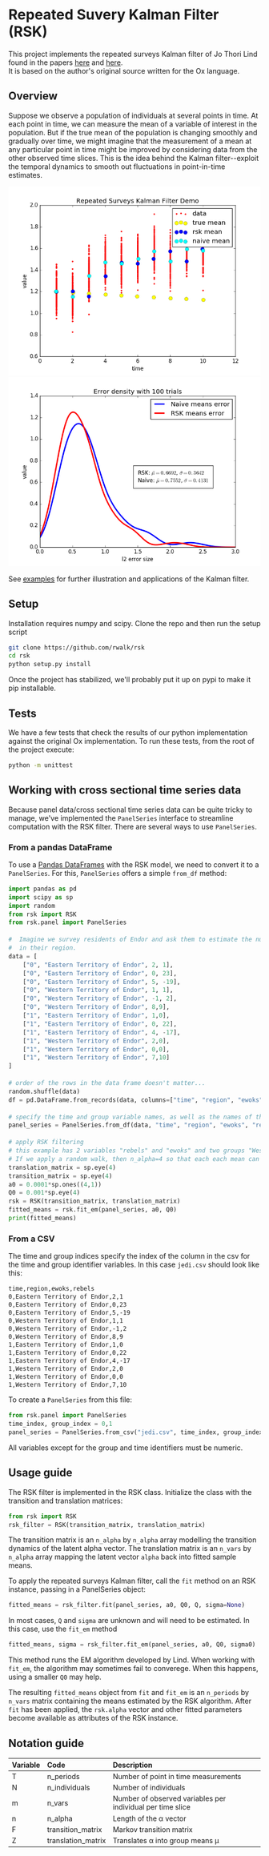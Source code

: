 # Repeated Suvery Kalman Filter (RSK)

This project implements the repeated surveys Kalman filter of Jo Thori Lind found in the papers [here](http://folk.uio.no/jlind/papers/DP333.pdf) and [here](http://folk.uio.no/jlind/papers/surveys.pdf).  
It is based on the author's original source written for the Ox language.

## Overview
Suppose we observe a population of individuals at several points in time.  At each point in time, we can measure the mean of a variable of interest in the population.  But if the true mean of the population is changing smoothly and gradually over time, we might imagine that the measurement of a mean at any particular point in time might be improved by considering data from the other observed time slices.  This is the idea behind the Kalman filter--exploit the temporal dynamics to smooth out fluctuations in point-in-time estimates.

![img](examples/simulated_data/example.png) ![img](examples/simulated_data/error_density.png)

See [examples](examples/) for further illustration and applications of the Kalman filter.

## Setup
Installation requires numpy and scipy.  Clone the repo and then run the setup script
```bash
git clone https://github.com/rwalk/rsk
cd rsk
python setup.py install
```
Once the project has stabilized, we'll probably put it up on pypi to make it pip installable.

## Tests
We have a few tests that check the results of our python implementation against the original Ox implementation.
To run these tests, from the root of the project execute:

```bash
python -m unittest
```

## Working with cross sectional time series data
Because panel data/cross sectional time series data can be quite tricky to manage, we've implemented the `PanelSeries` interface to streamline computation
with the RSK filter.  There are several ways to use `PanelSeries`.  

### From a pandas DataFrame
To use a [Pandas DataFrames](http://pandas.pydata.org/pandas-docs/stable/) with the RSK model, we need to convert it to a `PanelSeries`.  For this, `PanelSeries` offers a simple `from_df` method:
```python
import pandas as pd
import scipy as sp
import random
from rsk import RSK
from rsk.panel import PanelSeries

#  Imagine we survey residents of Endor and ask them to estimate the number of Ewoks and the number of Rebels present
#  in their region.
data = [
    ["0", "Eastern Territory of Endor", 2, 1],
    ["0", "Eastern Territory of Endor", 0, 23],
    ["0", "Eastern Territory of Endor", 5, -19],
    ["0", "Western Territory of Endor", 1, 1],
    ["0", "Western Territory of Endor", -1, 2],
    ["0", "Western Territory of Endor", 8,9],
    ["1", "Eastern Territory of Endor", 1,0],
    ["1", "Eastern Territory of Endor", 0, 22],
    ["1", "Eastern Territory of Endor", 4, -17],
    ["1", "Western Territory of Endor", 2,0],
    ["1", "Western Territory of Endor", 0,0],
    ["1", "Western Territory of Endor", 7,10]
]

# order of the rows in the data frame doesn't matter...
random.shuffle(data)
df = pd.DataFrame.from_records(data, columns=["time", "region", "ewoks", "rebels"])

# specify the time and group variable names, as well as the names of the numeric columns to which we want to apply the RSK filter
panel_series = PanelSeries.from_df(data, "time", "region", "ewoks", "rebels")

# apply RSK filtering
# this example has 2 variables "rebels" and "ewoks" and two groups "Western" and "Eastern". So we are computing four filtered means
# If we apply a random walk, then n_alpha=4 so that each each mean can evolve according to a_i[t+1] = a_i[t] + e
translation_matrix = sp.eye(4)
transition_matrix = sp.eye(4)
a0 = 0.0001*sp.ones((4,1))
Q0 = 0.001*sp.eye(4)
rsk = RSK(transition_matrix, translation_matrix)
fitted_means = rsk.fit_em(panel_series, a0, Q0)
print(fitted_means)
```

### From a CSV 
The time and group indices specify the index of the column in the csv for the time and group identifier
variables. In this case `jedi.csv` should look like this:
```
time,region,ewoks,rebels
0,Eastern Territory of Endor,2,1
0,Eastern Territory of Endor,0,23
0,Eastern Territory of Endor,5,-19
0,Western Territory of Endor,1,1
0,Western Territory of Endor,-1,2
0,Western Territory of Endor,8,9
1,Eastern Territory of Endor,1,0
1,Eastern Territory of Endor,0,22
1,Eastern Territory of Endor,4,-17
1,Western Territory of Endor,2,0
1,Western Territory of Endor,0,0
1,Western Territory of Endor,7,10
```
To create a `PanelSeries` from this file:
```python
from rsk.panel import PanelSeries
time_index, group_index = 0,1
panel_series = PanelSeries.from_csv("jedi.csv", time_index, group_index, header=True)
```
All variables except for the group and time identifiers must be numeric.  


## Usage guide

The RSK filter is implemented in the RSK class. Initialize the class with the transition and translation matrices:
```python
from rsk import RSK
rsk_filter = RSK(transition_matrix, translation_matrix)
```
The transition matrix is an `n_alpha` by `n_alpha` array modelling the transition dynamics of the latent alpha vector.
The translation matrix is an `n_vars` by `n_alpha` array mapping the latent vector `alpha` back into fitted sample means.

To apply the repeated surveys Kalman filter, call the `fit` method on an RSK instance, passing in a PanelSeries object:
```python
fitted_means = rsk_filter.fit(panel_series, a0, Q0, Q, sigma=None)
```

In most cases, `Q` and `sigma` are unknown and will need to be estimated. In this case, use the `fit_em` method
```python
fitted_means, sigma = rsk_filter.fit_em(panel_series, a0, Q0, sigma0)
```
This method runs the EM algorithm developed by Lind. When working with `fit_em`, the algorithm may sometimes fail to converege.
When this happens, using a smaller `Q0` may help.

The resulting `fitted_means` object from `fit` and `fit_em` is an `n_periods` by `n_vars` matrix containing the means estimated by the RSK algorithm. After `fit` has been applied, the `rsk.alpha` vector and other fitted parameters become available as attributes of the RSK
 instance. 

## Notation guide

| Variable      | Code          | Description  |
| :------------- |:-------------| :-----|
|T|n_periods|Number of point in time measurements|
|N|n_individuals|Number of individuals|
|m|n_vars|Number of observed variables per individual per time slice|
|n|n_alpha|Length of the α vector|
|F|transition_matrix|Markov transition matrix|
|Z|translation_matrix|Translates α into group means μ|
